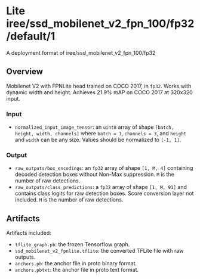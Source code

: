 # Lite iree/ssd_mobilenet_v2_fpn_100/fp32/default/1

A deployment format of iree/ssd_mobilenet_v2_fpn_100/fp32

<!-- parent-model: iree/ssd_mobilenet_v2_fpn_100/fp32 -->
<!-- asset-path: https://storage.googleapis.com/tfhub-lite-models/iree/lite-model/ssd_mobilenet_v2_fpn_100/fp32/default/1.tflite -->

## Overview

Mobilenet V2 with FPNLite head trained on COCO 2017, in `fp32`. Works with dynamic width and height. Achieves 21.9% mAP
on COCO 2017 at 320x320 input.

### Input
*   `normalized_input_image_tensor`: an `uint8` array of shape `[batch, height,
    width, channels]` where `batch = 1`, `channels = 3`, and `height` and `width` can be any size. Values should be normalized to `[-1,
    1]`.

### Output
*   `raw_outputs/box_encodings`: an `fp32` array of shape `[1, M, 4]` containing
    decoded detection boxes without Non-Max suppression. `M` is the number of
    raw detections.
*   `raw_outputs/class_predictions`: a `fp32` array of shape `[1, M, 91]` and
    contains class logits for raw detection boxes. Score conversion layer not included. `M` is the number of
    raw detections.

## Artifacts
Artifacts included:
* `tflite_graph.pb`: the frozen Tensorflow graph.
* `ssd_mobilenet_v2_fpnlite.tflite`: the converted TFLite file with raw outputs.
* `anchors.pb`: the anchor file in proto binary format.
* `anchors.pbtxt`: the anchor file in proto text format.
